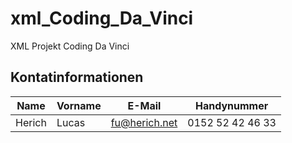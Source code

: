 # xml_Coding_Da_Vinci
XML Projekt Coding Da Vinci


## Kontatinformationen

| Name        | Vorname   | E-Mail                          | Handynummer      |
|-------------|-----------|---------------------------------|------------------|
| Herich      | Lucas     | fu@herich.net              | 0152 52 42 46 33 |